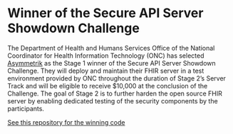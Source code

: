 # Winner of the Secure API Server Showdown Challenge
The Department of Health and Humans Services Office of the National Coordinator for Health Information Technology (ONC) has selected [Asymmetrik](https://www.asymmetrik.com/) as the Stage 1 winner of the Secure API Server Showdown Challenge. They will deploy and maintain their FHIR server in a test environment provided by ONC throughout the duration of Stage 2’s Server Track and will be eligible to receive $10,000 at the conclusion of the Challenge. The goal of Stage 2 is to further harden the open source FHIR server by enabling dedicated testing of the security components by the participants.

[See this repository for the winning code](https://github.com/Asymmetrik/node-fhir-server-core)
